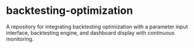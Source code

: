 # backtesting-optimization
A repository for integrating backtesting optimization with a parameter input interface, backtesting engine, and dashboard display with continuous monitoring.
